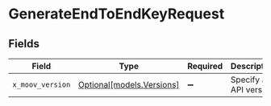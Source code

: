 # GenerateEndToEndKeyRequest


## Fields

| Field                                              | Type                                               | Required                                           | Description                                        |
| -------------------------------------------------- | -------------------------------------------------- | -------------------------------------------------- | -------------------------------------------------- |
| `x_moov_version`                                   | [Optional[models.Versions]](../models/versions.md) | :heavy_minus_sign:                                 | Specify an API version.                            |